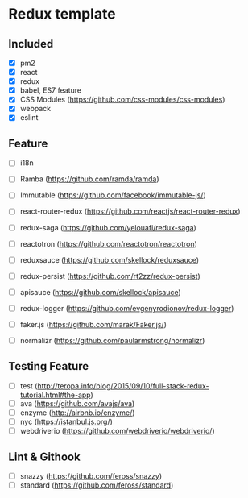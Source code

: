 # Redux template

## Included
- [x] pm2
- [x] react
- [x] redux
- [x] babel, ES7 feature
- [x] CSS Modules (https://github.com/css-modules/css-modules)
- [x] webpack
- [x] eslint

## Feature
- [ ] i18n
- [ ] Ramba (https://github.com/ramda/ramda)
- [ ] Immutable (https://github.com/facebook/immutable-js/)
- [ ] react-router-redux (https://github.com/reactjs/react-router-redux)
- [ ] redux-saga (https://github.com/yelouafi/redux-saga)
- [ ] reactotron (https://github.com/reactotron/reactotron)
- [ ] reduxsauce (https://github.com/skellock/reduxsauce)
- [ ] redux-persist (https://github.com/rt2zz/redux-persist)
- [ ] apisauce (https://github.com/skellock/apisauce)
- [ ] redux-logger (https://github.com/evgenyrodionov/redux-logger)
- [ ] faker.js (https://github.com/marak/Faker.js/)
- [ ] normalizr (https://github.com/paularmstrong/normalizr)


## Testing Feature
- [ ] test (http://teropa.info/blog/2015/09/10/full-stack-redux-tutorial.html#the-app)
- [ ] ava (https://github.com/avajs/ava)
- [ ] enzyme (http://airbnb.io/enzyme/)
- [ ] nyc (https://istanbul.js.org/)
- [ ] webdriverio (https://github.com/webdriverio/webdriverio/)

## Lint & Githook
- [ ] snazzy (https://github.com/feross/snazzy)
- [ ] standard (https://github.com/feross/standard)
